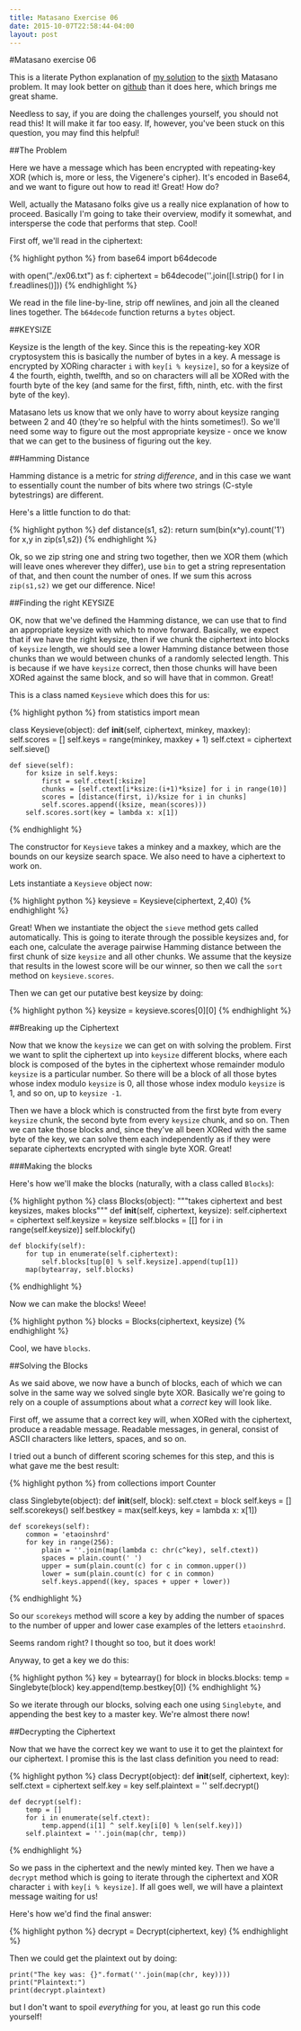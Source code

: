 ```yaml
---
title: Matasano Exercise 06
date: 2015-10-07T22:58:44-04:00
layout: post
---
```


#Matasano exercise 06

This is a literate Python explanation of [my
solution](https://github.com/aliceriot/CryptoPals/tree/master/set1/Python/ex06)
to the [sixth](http://cryptopals.com/sets/1/challenges/6/) Matasano
problem. It may look better on [github](https://github.com/aliceriot/CryptoPals/blob/master/set1/Python/ex06/literate_python/matasano_06.md) than it does here, which brings me great shame.

Needless to say, if you are doing the challenges yourself, you should not
read this! It will make it far too easy. If, however, you've been stuck on
this question, you may find this helpful!

##The Problem

Here we have a message which has been encrypted with repeating-key XOR
(which is, more or less, the Vigenere's cipher). It's encoded in Base64,
and we want to figure out how to read it! Great! How do?

Well, actually the Matasano folks give us a really nice explanation of how to
proceed. Basically I'm going to take their overview, modify it somewhat, and
intersperse the code that performs that step. Cool!

First off, we'll read in the ciphertext:


{% highlight python %}
from base64 import b64decode

with open("./ex06.txt") as f:
    ciphertext = b64decode(''.join([l.strip() for l in f.readlines()]))
{% endhighlight %}



We read in the file line-by-line, strip off newlines, and join all the
cleaned lines together. The `b64decode` function returns a `bytes` object.

##KEYSIZE

Keysize is the length of the key. Since this is the repeating-key XOR
cryptosystem this is basically the number of bytes in a key. A message is
encrypted by XORing character `i` with `key[i % keysize]`, so for a keysize of
4 the fourth, eighth, twelfth, and so on characters will all be XORed with
the fourth byte of the key (and same for the first, fifth, ninth, etc.
with the first byte of the key).

Matasano lets us know that we only have to worry about keysize ranging between
2 and 40 (they're so helpful with the hints sometimes!). So we'll need some way
to figure out the most appropriate keysize - once we know that we can get to
the business of figuring out the key.

##Hamming Distance

Hamming distance is a metric for *string difference*, and in this case we want
to essentially count the number of bits where two strings (C-style bytestrings)
are different.

Here's a little function to do that:


{% highlight python %}
def distance(s1, s2):
    return sum(bin(x^y).count('1') for x,y in zip(s1,s2))
{% endhighlight %}



Ok, so we zip string one and string two together, then we XOR them (which
will leave ones wherever they differ), use `bin` to get a string
representation of that, and then count the number of ones. If we sum this
across `zip(s1,s2)` we get our difference. Nice!

##Finding the right KEYSIZE

OK, now that we've defined the Hamming distance, we can use that to find
an appropriate keysize with which to move forward. Basically, we expect
that if we have the right keysize, then if we chunk the ciphertext into
blocks of `keysize` length, we should see a lower Hamming distance between
those chunks than we would between chunks of a randomly selected length.
This is because if we have `keysize` correct, then those chunks will have
been XORed against the same block, and so will have that in common. Great!

This is a class named `Keysieve` which does this for us:


{% highlight python %}
from statistics import mean

class Keysieve(object):
    def __init__(self, ciphertext, minkey, maxkey):
        self.scores = []
        self.keys = range(minkey, maxkey + 1)
        self.ctext = ciphertext
        self.sieve()

    def sieve(self):
        for ksize in self.keys:
            first = self.ctext[:ksize]
            chunks = [self.ctext[i*ksize:(i+1)*ksize] for i in range(10)]
            scores = [distance(first, i)/ksize for i in chunks]
            self.scores.append((ksize, mean(scores)))
        self.scores.sort(key = lambda x: x[1])
{% endhighlight %}

The constructor for `Keysieve` takes a minkey and a maxkey, which are the
bounds on our keysize search space. We also need to have a ciphertext to
work on.

Lets instantiate a `Keysieve` object now:

{% highlight python %}
keysieve = Keysieve(ciphertext, 2,40)
{% endhighlight %}

Great! When we instantiate the object the `sieve` method gets called
automatically. This is going to iterate through the possible keysizes and,
for each one, calculate the average pairwise Hamming distance between the
first chunk of size `keysize` and all other chunks. We assume that the
keysize that results in the lowest score will be our winner, so then we
call the `sort` method on `keysieve.scores`.

Then we can get our putative best keysize by doing:

{% highlight python %}
keysize = keysieve.scores[0][0]
{% endhighlight %}

##Breaking up the Ciphertext

Now that we know the `keysize` we can get on with solving the problem.
First we want to split the ciphertext up into `keysize` different blocks,
where each block is composed of the bytes in the ciphertext whose
remainder modulo `keysize` is a particular number. So there will be
a block of all those bytes whose index modulo `keysize` is 0, all those
whose index modulo `keysize` is 1, and so on, up to `keysize -1`.

Then we have a block which is constructed from the first byte from every
`keysize` chunk, the second byte from every `keysize` chunk, and so on.
Then we can take those blocks and, since they've all been XORed with the
same byte of the key, we can solve them each independently as if they were
separate ciphertexts encrypted with single byte XOR. Great!

###Making the blocks

Here's how we'll make the blocks (naturally, with a class called
`Blocks`):

{% highlight python %}
class Blocks(object):
    """takes ciphertext and best keysizes, makes blocks"""
    def __init__(self, ciphertext, keysize):
        self.ciphertext = ciphertext
        self.keysize = keysize
        self.blocks = [[] for i in range(self.keysize)]
        self.blockify()

    def blockify(self):
        for tup in enumerate(self.ciphertext):
            self.blocks[tup[0] % self.keysize].append(tup[1])
        map(bytearray, self.blocks)
{% endhighlight %}

Now we can make the blocks! Weee!

{% highlight python %}
blocks = Blocks(ciphertext, keysize)
{% endhighlight %}

Cool, we have `blocks`.

##Solving the Blocks

As we said above, we now have a bunch of blocks, each of which we can
solve in the same way we solved single byte XOR. Basically we're going to
rely on a couple of assumptions about what a *correct* key will look like.

First off, we assume that a correct key will, when XORed with the
ciphertext, produce a readable message. Readable messages, in general,
consist of ASCII characters like letters, spaces, and so on.

I tried out a bunch of different scoring schemes for this step, and this
is what gave me the best result:

{% highlight python %}
from collections import Counter

class Singlebyte(object):
    def __init__(self, block):
        self.ctext = block
        self.keys = []
        self.scorekeys()
        self.bestkey = max(self.keys, key = lambda x: x[1])

    def scorekeys(self):
        common = 'etaoinshrd'
        for key in range(256):
            plain = ''.join(map(lambda c: chr(c^key), self.ctext))
            spaces = plain.count(' ')
            upper = sum(plain.count(c) for c in common.upper())
            lower = sum(plain.count(c) for c in common)
            self.keys.append((key, spaces + upper + lower))
{% endhighlight %}

So our `scorekeys` method will score a key by adding the number of
spaces to the number of upper and lower case examples of the letters
`etaoinshrd`.

Seems random right? I thought so too, but it does work!

Anyway, to get a key we do this:

{% highlight python %}
key = bytearray()
for block in blocks.blocks:
    temp = Singlebyte(block)
    key.append(temp.bestkey[0])
{% endhighlight %}

So we iterate through our blocks, solving each one using `Singlebyte`, and
appending the best key to a master key. We're almost there now!

##Decrypting the Ciphertext

Now that we have the correct key we want to use it to get the plaintext
for our ciphertext. I promise this is the last class definition you need
to read:

{% highlight python %}
class Decrypt(object):
    def __init__(self, ciphertext, key):
        self.ctext = ciphertext
        self.key = key
        self.plaintext = ''
        self.decrypt()

    def decrypt(self):
        temp = []
        for i in enumerate(self.ctext):
            temp.append(i[1] ^ self.key[i[0] % len(self.key)])
        self.plaintext = ''.join(map(chr, temp))
{% endhighlight %}

So we pass in the ciphertext and the newly minted key. Then we have
a `decrypt` method which is going to iterate through the ciphertext and
XOR character `i` with `key[i % keysize]`. If all goes well, we will have
a plaintext message waiting for us!

Here's how we'd find the final answer:

{% highlight python %}
decrypt = Decrypt(ciphertext, key)
{% endhighlight %}


Then we could get the plaintext out by doing:

```
print("The key was: {}".format(''.join(map(chr, key))))
print("Plaintext:")
print(decrypt.plaintext)
```

but I don't want to spoil *everything* for you, at least go run this code
yourself!
